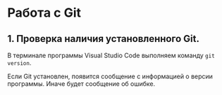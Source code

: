 # Работа с Git

## 1. Проверка наличия установленного Git.
В терминале программы Visual Studio Code выполняем команду `git version`.

Если Git установлен, появится сообщение с информацией о версии программы.
Иначе будет сообщение об ошибке.
